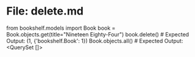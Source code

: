 # File: delete.md

from bookshelf.models import Book
book = Book.objects.get(title="Nineteen Eighty-Four")
book.delete()  # Expected Output: (1, {'bookshelf.Book': 1})
Book.objects.all()  # Expected Output: <QuerySet []>
